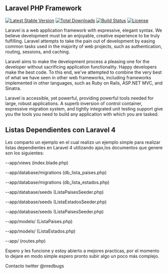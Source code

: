 ## Laravel PHP Framework

[![Latest Stable Version](https://poser.pugx.org/laravel/framework/version.png)](https://packagist.org/packages/laravel/framework) [![Total Downloads](https://poser.pugx.org/laravel/framework/d/total.png)](https://packagist.org/packages/laravel/framework) [![Build Status](https://travis-ci.org/laravel/framework.png)](https://travis-ci.org/laravel/framework) [![License](https://poser.pugx.org/laravel/framework/license.png)](https://packagist.org/packages/laravel/framework)

Laravel is a web application framework with expressive, elegant syntax. We believe development must be an enjoyable, creative experience to be truly fulfilling. Laravel attempts to take the pain out of development by easing common tasks used in the majority of web projects, such as authentication, routing, sessions, and caching.

Laravel aims to make the development process a pleasing one for the developer without sacrificing application functionality. Happy developers make the best code. To this end, we've attempted to combine the very best of what we have seen in other web frameworks, including frameworks implemented in other languages, such as Ruby on Rails, ASP.NET MVC, and Sinatra.

Laravel is accessible, yet powerful, providing powerful tools needed for large, robust applications. A superb inversion of control container, expressive migration system, and tightly integrated unit testing support give you the tools you need to build any application with which you are tasked.

## Listas Dependientes con Laravel 4

Les comparto un ejemplo en el cual realizo un ejemplo simple para realizar listas dependientes en Laravel 4 utilizando ajax,los documentos que genere son los siguientes:

--app/views 				(index.blade.php)

--app/database/migrations 	(db_lista_paises.php)

--app/database/migrations 	(db_lista_estados.php)

--app/database/seeds 		(ListaPaisesSeeder.php)

--app/database/seeds 		(ListaEstadosSeeder.php)

--app/database/seeds 		(ListaPaisesSeeder.php)

--app/models/ 				(ListaPaises.php)

--app/models/ 				(ListaEstados.php)

--app/						(routes.php)

Espero y les funcione y estoy abierto a mejores practicas, por el momento lo dejare en modo simple espero pronto subir algo un poco más complejo.

Contacto
twitter @nredbugs 
